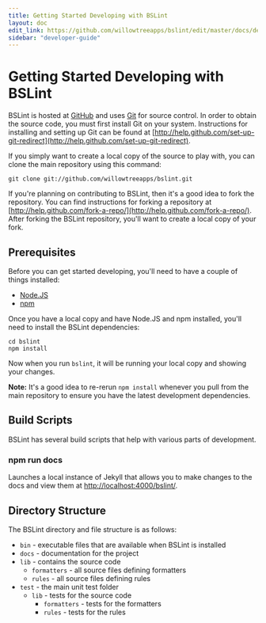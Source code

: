 ```yaml
---
title: Getting Started Developing with BSLint
layout: doc
edit_link: https://github.com/willowtreeapps/bslint/edit/master/docs/developer-guide/getting-started.md
sidebar: "developer-guide"
---
```


# Getting Started Developing with BSLint

BSLint is hosted at [GitHub](https://github.com/willowtreeapps/bslint) and uses [Git](http://git-scm.com/) for source control. In order to obtain the source code, you must first install Git on your system. Instructions for installing and setting up Git can be found at [http://help.github.com/set-up-git-redirect](http://help.github.com/set-up-git-redirect).

If you simply want to create a local copy of the source to play with, you can clone the main repository using this command:

    git clone git://github.com/willowtreeapps/bslint.git

If you're planning on contributing to BSLint, then it's a good idea to fork the repository. You can find instructions for forking a repository at [http://help.github.com/fork-a-repo/](http://help.github.com/fork-a-repo/). After forking the BSLint repository, you'll want to create a local copy of your fork.

## Prerequisites

Before you can get started developing, you'll need to have a couple of things installed:

* [Node.JS](http://nodejs.org)
* [npm](http://npmjs.org)

Once you have a local copy and have Node.JS and npm installed, you'll need to install the BSLint dependencies:

    cd bslint
    npm install

Now when you run `bslint`, it will be running your local copy and showing your changes.

**Note:** It's a good idea to re-rerun `npm install` whenever you pull from the main repository to ensure you have the latest development dependencies.

## Build Scripts
BSLint has several build scripts that help with various parts of development.

### npm run docs
Launches a local instance of Jekyll that allows you to make changes to the docs and view them at [http://localhost:4000/bslint/](http://localhost:4000/bslint/).

## Directory Structure

The BSLint directory and file structure is as follows:

* `bin` - executable files that are available when BSLint is installed
* `docs` - documentation for the project
* `lib` - contains the source code
    * `formatters` - all source files defining formatters
    * `rules` - all source files defining rules
* `test` - the main unit test folder
    * `lib` - tests for the source code
        * `formatters` - tests for the formatters
        * `rules` - tests for the rules